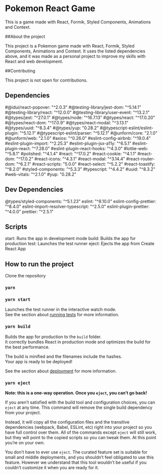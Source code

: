 # Pokemon React Game

This is a game made with React, Formik, Styled Components, Animations and Context.

##About the project

This project is a Pokemon game made with React, Formik, Styled Components, Animations and Context. It uses the listed dependencies above, and it was made as a personal project to improve my skills with React and web development.

##Contributing

This project is not open for contributions.

## Dependencies

#@idui/react-popover: "^2.0.3"
#@testing-library/jest-dom: "^5.14.1"
#@testing-library/react: "^12.0.0"
#@testing-library/user-event: "^13.2.1"
#@types/jest: "^27.0.1"
#@types/node: "^16.7.13"
#@types/react: "^17.0.20"
#@types/react-dom: "^17.0.9"
#@types/react-modal: "^3.13.1"
#@types/uuid: "^8.3.4"
#@types/yup: "0.28.2"
#@typescript-eslint/eslint-plugin: "^5.12.1"
#@typescript-eslint/parser: "^5.12.1"
#@unform/core: "2.1.0"
#@unform/web: "2.1.0"
#axios: "^0.26.0"
#eslint-config-airbnb: "^19.0.4"
#eslint-plugin-import: "^2.25.3"
#eslint-plugin-jsx-a11y: "^6.5.1"
#eslint-plugin-react: "^7.28.0"
#eslint-plugin-react-hooks: "^4.3.0"
#lottie-web: "^5.8.1"
#polished: "^4.1.4"
#react: "^17.0.2"
#react-cookie: "^4.1.1"
#react-dom: "^17.0.2"
#react-icons: "^4.3.1"
#react-modal: "^3.14.4"
#react-router-dom: "^6.2.1"
#react-scripts: "5.0.0"
#react-select: "^5.2.2"
#react-toastify: "^8.2.0"
#styled-components: "^5.3.3"
#typescript: "^4.4.2"
#uuid: "^8.3.2"
#web-vitals: "^2.1.0"
#yup: "0.28.2"

## Dev Dependencies

@types/styled-components: "^5.1.23"
eslint: "^8.10.0"
eslint-config-prettier: "^8.4.0"
eslint-import-resolver-typescript: "^2.5.0"
eslint-plugin-prettier: "^4.0.0"
prettier: "^2.5.1"

## Scripts

start: Runs the app in development mode
build: Builds the app for production
test: Launches the test runner
eject: Ejects the app from Create React App

## How to run the project
Clone the repository
### `yarn`
### `yarn start`
Launches the test runner in the interactive watch mode.\
See the section about [running tests](https://facebook.github.io/create-react-app/docs/running-tests) for more information.
### `yarn build`
Builds the app for production to the `build` folder.\
It correctly bundles React in production mode and optimizes the build for the best performance.

The build is minified and the filenames include the hashes.\
Your app is ready to be deployed!

See the section about [deployment](https://facebook.github.io/create-react-app/docs/deployment) for more information.

### `yarn eject`

**Note: this is a one-way operation. Once you `eject`, you can’t go back!**

If you aren’t satisfied with the build tool and configuration choices, you can `eject` at any time. This command will remove the single build dependency from your project.

Instead, it will copy all the configuration files and the transitive dependencies (webpack, Babel, ESLint, etc) right into your project so you have full control over them. All of the commands except `eject` will still work, but they will point to the copied scripts so you can tweak them. At this point you’re on your own.

You don’t have to ever use `eject`. The curated feature set is suitable for small and middle deployments, and you shouldn’t feel obligated to use this feature. However we understand that this tool wouldn’t be useful if you couldn’t customize it when you are ready for it.


